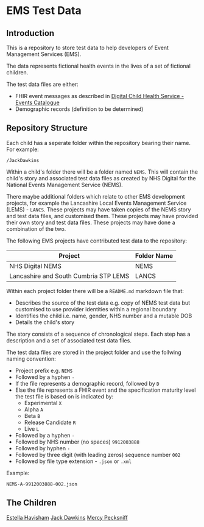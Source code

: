 # EMS Test Data
## Introduction
This is a repository to store test data to help developers of Event Management Services (EMS).

The data represents fictional health events in the lives of a set of fictional children.

The test data files are either:
* FHIR event messages as described in [Digital Child Health Service - Events Catalogue](https://nhsconnect.github.io/Digital-Child-Health/Generated/Chapter.1.About/index.html)
* Demographic records (definition to be determined)

## Repository Structure
Each child has a seperate folder within the repository bearing their name. For example:
```
/JackDawkins
```
Within a child's folder there will be a folder named `NEMS`. This will contain the child's story and associated test data files as created by NHS Digital for the National Events Management Service (NEMS).

There maybe additional folders which relate to other EMS development projects, for example the Lancashire Local Events Management Service (LEMS) - `LANCS`. These projects may have taken copies of the NEMS story and test data files, and customised them. These projects may have provided their own story and test data files. These projects may have done a combination of the two.

The following EMS projects have contributed test data to the repository:

| Project | Folder Name  |
|----------|-------|
| NHS Digital NEMS       | NEMS   |
| Lancashire and South Cumbria STP LEMS | LANCS  |

Within each project folder there will be a `README.md` markdown file that:
* Describes the source of the test data e.g. copy of NEMS test data but customised to use provider identities within a regional boundary
* Identifies the child i.e. name, gender, NHS number and a mutable DOB
* Details the child's story

The story consists of a sequence of chronological steps. Each step has a description and a set of associated test data files.

The test data files are stored in the project folder and use the follwing naming convention:
* Project prefix e.g. `NEMS`
* Followed by a hyphen `-`
* If the file represents a demographic record, followed by `D`
* Else the file represents a FHIR event and the specification maturity level the test file is based on is indicated by:
  * Experimental `X`
  * Alpha `A`
  * Beta `B`
  * Release Candidate `R`
  * Live `L`
* Followed by a hyphen `-`
* Followed by NHS number (no spaces) `9912003888`
* Followed by hyphen `-`
* Followed by three digit (with leading zeros) sequence number `002`
* Followed by file type extension - `.json` or `.xml`

Example:
```
NEMS-A-9912003888-002.json
```

## The Children

[Estella Havisham](https://github.com/childhealth/EMS-Test-Data/blob/master/EstellaHavisham/NEMS/README.md)
[Jack Dawkins](https://github.com/childhealth/EMS-Test-Data/blob/master/JackDawkins/NEMS/README.md)
[Mercy Pecksniff](https://github.com/childhealth/EMS-Test-Data/blob/master/MercyPecksniff/NEMS/README.md)
